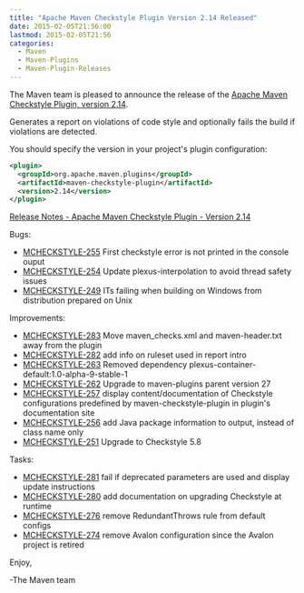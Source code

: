 ```yaml
---
title: "Apache Maven Checkstyle Plugin Version 2.14 Released"
date: 2015-02-05T21:56:00
lastmod: 2015-02-05T21:56
categories:
  - Maven
  - Maven-Plugins
  - Maven-Plugin-Releases
---
```

The Maven team is pleased to announce the release of the 
[Apache Maven Checkstyle Plugin, version 2.14](http://maven.apache.org/plugins/maven-checkstyle-plugin/).

Generates a report on violations of code style and optionally fails the build
if violations are detected.


You should specify the version in your project's plugin configuration:

```xml
<plugin>
  <groupId>org.apache.maven.plugins</groupId>
  <artifactId>maven-checkstyle-plugin</artifactId>
  <version>2.14</version>
</plugin>
```

<!-- more -->

[Release Notes - Apache Maven Checkstyle Plugin - Version 2.14](http://jira.codehaus.org/secure/ReleaseNote.jspa?projectId=11127&version=20631)

Bugs:

 * [MCHECKSTYLE-255](https://issues.apache.org/jira/browse/MCHECKSTYLE-255) First checkstyle error is not printed in the console ouput
 * [MCHECKSTYLE-254](https://issues.apache.org/jira/browse/MCHECKSTYLE-254) Update plexus-interpolation to avoid thread safety issues
 * [MCHECKSTYLE-249](https://issues.apache.org/jira/browse/MCHECKSTYLE-249) ITs failing when building on Windows from distribution prepared on Unix

Improvements:

 * [MCHECKSTYLE-283](https://issues.apache.org/jira/browse/MCHECKSTYLE-283) Move maven_checks.xml and maven-header.txt away from the plugin
 * [MCHECKSTYLE-282](https://issues.apache.org/jira/browse/MCHECKSTYLE-282) add info on ruleset used in report intro
 * [MCHECKSTYLE-263](https://issues.apache.org/jira/browse/MCHECKSTYLE-263) Removed dependency plexus-container-default:1.0-alpha-9-stable-1
 * [MCHECKSTYLE-262](https://issues.apache.org/jira/browse/MCHECKSTYLE-262) Upgrade to maven-plugins parent version 27
 * [MCHECKSTYLE-257](https://issues.apache.org/jira/browse/MCHECKSTYLE-257) display content/documentation of Checkstyle configurations predefined by maven-checkstyle-plugin in plugin's documentation site
 * [MCHECKSTYLE-256](https://issues.apache.org/jira/browse/MCHECKSTYLE-256) add Java package information to output, instead of class name only
 * [MCHECKSTYLE-251](https://issues.apache.org/jira/browse/MCHECKSTYLE-251) Upgrade to Checkstyle 5.8

Tasks:

 * [MCHECKSTYLE-281](https://issues.apache.org/jira/browse/MCHECKSTYLE-281) fail if deprecated parameters are used and display update instructions
 * [MCHECKSTYLE-280](https://issues.apache.org/jira/browse/MCHECKSTYLE-280) add documentation on upgrading Checkstyle at runtime
 * [MCHECKSTYLE-276](https://issues.apache.org/jira/browse/MCHECKSTYLE-276) remove RedundantThrows rule from default configs
 * [MCHECKSTYLE-274](https://issues.apache.org/jira/browse/MCHECKSTYLE-274) remove Avalon configuration since the Avalon project is retired


Enjoy,

-The Maven team

